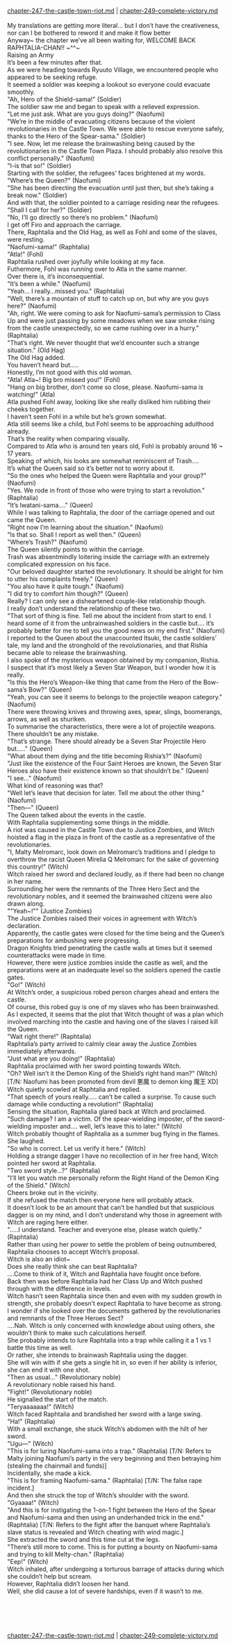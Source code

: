 [chapter-247-the-castle-town-riot.md](./chapter-247-the-castle-town-riot.md) | [chapter-249-complete-victory.md](./chapter-249-complete-victory.md) <br/>
<br/>
My translations are getting more literal… but I don’t have the creativeness, nor can I be bothered to reword it and make it flow better <br/>
Anyway~ the chapter we’ve all been waiting for, WELCOME BACK RAPHTALIA-CHAN!! ~^^~<br/>
Raising an Army<br/>
It’s been a few minutes after that.<br/>
As we were heading towards Ryuuto Village, we encountered people who appeared to be seeking refuge.<br/>
It seemed a soldier was keeping a lookout so everyone could evacuate smoothly.<br/>
"Ah, Hero of the Shield-sama!" (Soldier)<br/>
The soldier saw me and began to speak with a relieved expression.<br/>
"Let me just ask. What are you guys doing?" (Naofumi)<br/>
"We’re in the middle of evacuating citizens because of the violent revolutionaries in the Castle Town. We were able to rescue everyone safely, thanks to the Hero of the Spear-sama." (Soldier)<br/>
"I see. Now, let me release the brainwashing being caused by the revolutionaries in the Castle Town Plaza. I should probably also resolve this conflict personally." (Naofumi)<br/>
"I-is that so!" (Soldier)<br/>
Starting with the soldier, the refugees’ faces brightened at my words.<br/>
"Where’s the Queen?" (Naofumi)<br/>
"She has been directing the evacuation until just then, but she’s taking a break now." (Soldier)<br/>
And with that, the soldier pointed to a carriage residing near the refugees.<br/>
"Shall I call for her?" (Soldier)<br/>
"No, I’ll go directly so there’s no problem." (Naofumi)<br/>
I get off Firo and approach the carriage.<br/>
There, Raphtalia and the Old Hag, as well as Fohl and some of the slaves, were resting.<br/>
"Naofumi-sama!" (Raphtalia)<br/>
"Atla!" (Fohl)<br/>
Raphtalia rushed over joyfully while looking at my face.<br/>
Futhermore, Fohl was running over to Atla in the same manner.<br/>
Over there is, it’s inconsequential.<br/>
"It’s been a while." (Naofumi)<br/>
"Yeah… I really…missed you." (Raphtalia)<br/>
"Well, there’s a mountain of stuff to catch up on, but why are you guys here?" (Naofumi)<br/>
"Ah, right. We were coming to ask for Naofumi-sama’s permission to Class Up and were just passing by some meadows when we saw smoke rising from the castle unexpectedly, so we came rushing over in a hurry." (Raphtalia)<br/>
"That’s right. We never thought that we’d encounter such a strange situation." (Old Hag)<br/>
The Old Hag added.<br/>
You haven’t heard but…..<br/>
Honestly, I’m not good with this old woman.<br/>
"Atla! Atla~! Big bro missed you!" (Fohl)<br/>
"Hang on big brother, don’t come so close, please. Naofumi-sama is watching!" (Atla)<br/>
Atla pushed Fohl away, looking like she really disliked him rubbing their cheeks together.<br/>
I haven’t seen Fohl in a while but he’s grown somewhat.<br/>
Atla still seems like a child, but Fohl seems to be approaching adulthood already.<br/>
That’s the reality when comparing visually.<br/>
Compared to Atla who is around ten years old, Fohl is probably around 16 ~ 17 years.<br/>
Speaking of which, his looks are somewhat reminiscent of Trash….<br/>
It’s what the Queen said so it’s better not to worry about it.<br/>
"So the ones who helped the Queen were Raphtalia and your group?" (Naofumi)<br/>
"Yes. We rode in front of those who were trying to start a revolution." (Raphtalia)<br/>
"It’s Iwatani-sama…." (Queen)<br/>
While I was talking to Raphtalia, the door of the carriage opened and out came the Queen.<br/>
"Right now I’m learning about the situation." (Naofumi)<br/>
"Is that so. Shall I report as well then." (Queen)<br/>
"Where’s Trash?" (Naofumi)<br/>
The Queen silently points to within the carriage.<br/>
Trash was absentmindly loitering inside the carriage with an extremely complicated expression on his face.<br/>
"Our beloved daughter started the revolutionary. It should be alright for him to utter his complaints freely." (Queen)<br/>
"You also have it quite tough." (Naofumi)<br/>
"I did try to comfort him though?" (Queen)<br/>
Really? I can only see a disheartened couple-like relationship though.<br/>
I really don’t understand the relationship of these two.<br/>
"That sort of thing is fine. Tell me about the incident from start to end. I heard some of it from the unbrainwashed soldiers in the castle but…. it’s probably better for me to tell you the good news on my end first." (Naofumi)<br/>
I reported to the Queen about the unaccounted Itsuki, the castle soldiers’ tale, my land and the stronghold of the revolutionaries, and that Rishia became able to release the brainwashing.<br/>
I also spoke of the mysterious weapon obtained by my companion, Rishia.<br/>
I suspect that it’s most likely a Seven Star Weapon, but I wonder how it is really.<br/>
"Is this the Hero’s Weapon-like thing that came from the Hero of the Bow-sama’s Bow?" (Queen)<br/>
"Yeah, you can see it seems to belongs to the projectile weapon category." (Naofumi)<br/>
There were throwing knives and throwing axes, spear, slings, boomerangs, arrows, as well as shuriken.<br/>
To summarise the characteristics, there were a lot of projectile weapons.<br/>
There shouldn’t be any mistake.<br/>
"That’s strange. There should already be a Seven Star Projectile Hero but….." (Queen)<br/>
"What about them dying and the title becoming Rishia’s?" (Naofumi)<br/>
"Just like the existence of the Four Saint Heroes are known, the Seven Star Heroes also have their existence known so that shouldn’t be." (Queen)<br/>
"I see…" (Naofumi)<br/>
What kind of reasoning was that?<br/>
"Well let’s leave that decision for later. Tell me about the other thing." (Naofumi)<br/>
"Then―" (Queen)<br/>
The Queen talked about the events in the castle.<br/>
With Raphtalia supplementing some things in the middle.<br/>
A riot was caused in the Castle Town due to Justice Zombies, and Witch hoisted a flag in the plaza in front of the castle as a representative of the revolutionaries.<br/>
"I, Malty Melromarc, look down on Melromarc’s traditions and I pledge to overthrow the racist Queen Mirelia Q Melromarc for the sake of governing this country!" (Witch)<br/>
Witch raised her sword and declared loudly, as if there had been no change in her name.<br/>
Surrounding her were the remnants of the Three Hero Sect and the revolutionary nobles, and it seemed the brainwashed citizens were also drawn along.<br/>
""Yeah~!"" (Justice Zombies)<br/>
The Justice Zombies raised their voices in agreement with Witch’s declaration.<br/>
Apparently, the castle gates were closed for the time being and the Queen’s preparations for ambushing were progressing.<br/>
Dragon Knights tried penetrating the castle walls at times but it seemed counterattacks were made in time.<br/>
However, there were justice zombies inside the castle as well, and the preparations were at an inadequate level so the soldiers opened the castle gates.<br/>
"Go!" (Witch)<br/>
At Witch’s order, a suspicious robed person charges ahead and enters the castle.<br/>
Of course, this robed guy is one of my slaves who has been brainwashed.<br/>
As I expected, it seems that the plot that Witch thought of was a plan which involved marching into the castle and having one of the slaves I raised kill the Queen.<br/>
"Wait right there!" (Raphtalia)<br/>
Raphtalia’s party arrived to calmly clear away the Justice Zombies immediately afterwards.<br/>
"Just what are you doing!" (Raphtalia)<br/>
Raphtalia proclaimed with her sword pointing towards Witch.<br/>
"Oh? Well isn’t it the Demon King of the Shield’s right hand man?" (Witch) [T/N: Naofumi has been promoted from devil 悪魔 to demon king 魔王 XD]<br/>
Witch quietly scowled at Raphtalia and replied.<br/>
"That speech of yours really….. can’t be called a surprise. To cause such damage while conducting a revolution!" (Raphtalia)<br/>
Sensing the situation, Raphtalia glared back at Witch and proclaimed.<br/>
"Such damage? I am a victim. Of the spear-wielding imposter, of the sword-wielding imposter and…. well, let’s leave this to later." (Witch)<br/>
Witch probably thought of Raphtalia as a summer bug flying in the flames.<br/>
She laughed.<br/>
"So who is correct. Let us verify it here." (Witch)<br/>
Holding a strange dagger I have no recollection of in her free hand, Witch pointed her sword at Raphtalia.<br/>
"Two sword style…?" (Raphtalia)<br/>
"I’ll let you watch me personally reform the Right Hand of the Demon King of the Shield." (Witch)<br/>
Cheers broke out in the vicinity.<br/>
If she refused the match then everyone here will probably attack.<br/>
It doesn’t look to be an amount that can’t be handled but that suspicious dagger is on my mind, and I don’t understand why those in agreement with Witch are raging here either.<br/>
"…..I understand. Teacher and everyone else, please watch quietly." (Raphtalia)<br/>
Rather than using her power to settle the problem of being outnumbered, Raphtalia chooses to accept Witch’s proposal.<br/>
Witch is also an idiot~<br/>
Does she really think she can beat Raphtalia?<br/>
….Come to think of it, Witch and Raphtalia have fought once before.<br/>
Back then was before Raphtalia had her Class Up and Witch pushed through with the difference in levels.<br/>
Witch hasn’t seen Raphtalia since then and even with my sudden growth in strength, she probably doesn’t expect Raphtalia to have become as strong.<br/>
I wonder if she looked over the documents gathered by the revolutionaries and remnants of the Three Heroes Sect?<br/>
….Nah. Witch is only concerned with knowledge about using others, she wouldn’t think to make such calculations herself.<br/>
She probably intends to lure Raphtalia into a trap while calling it a 1 vs 1 battle this time as well.<br/>
Or rather, she intends to brainwash Raphtalia using the dagger.<br/>
She will win with if she gets a single hit in, so even if her ability is inferior, she can end it with one shot.<br/>
"Then as usual…" (Revolutionary noble)<br/>
A revolutionary noble raised his hand.<br/>
"Fight!" (Revolutionary noble)<br/>
He signalled the start of the match.<br/>
"Teryaaaaaaa!" (Witch)<br/>
Witch faced Raphtalia and brandished her sword with a large swing.<br/>
"Ha!" (Raphtalia)<br/>
With a small exchange, she stuck Witch’s abdomen with the hilt of her sword.<br/>
"Ugu―" (Witch)<br/>
"This is for luring Naofumi-sama into a trap." (Raphtalia) [T/N: Refers to Malty joining Naofumi’s party in the very beginning and then betraying him (stealing the chainmail and funds)]<br/>
Incidentally, she made a kick.<br/>
"This is for framing Naofumi-sama." (Raphtalia) [T/N: The false rape incident.]<br/>
And then she struck the top of Witch’s shoulder with the sword.<br/>
"Gyaaaa!" (Witch)<br/>
"And this is for instigating the 1-on-1 fight between the Hero of the Spear and Naofumi-sama and then using an underhanded trick in the end." (Raphtalia) [T/N: Refers to the fight after the banquet where Raphtalia’s slave status is revealed and Witch cheating with wind magic.]<br/>
She extracted the sword and this time cut at the legs.<br/>
"There’s still more to come. This is for putting a bounty on Naofumi-sama and trying to kill Melty-chan." (Raphtalia)<br/>
"Eep!" (Witch)<br/>
Witch inhaled, after undergoing a torturous barrage of attacks during which she couldn’t help but scream.<br/>
However, Raphtalia didn’t loosen her hand.<br/>
Well, she did cause a lot of severe hardships, even if it wasn’t to me.<br/>
<br/>
<br/>
<br/>
<br/> <br/>
[chapter-247-the-castle-town-riot.md](./chapter-247-the-castle-town-riot.md) | [chapter-249-complete-victory.md](./chapter-249-complete-victory.md) <br/>

